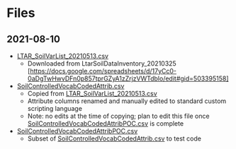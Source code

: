 # Files

## 2021-08-10

* [LTAR_SoilVarList_20210513.csv](LTAR_SoilVarList_20210513.csv)
  * Downloaded from LtarSoilDataInventory_20210325 [https://docs.google.com/spreadsheets/d/17yCc0-0aDgTwHwvDFn0p857tprGZyA1zZrjzVWTdblo/edit#gid=503395158]
* [SoilControlledVocabCodedAttrib.csv](SoilControlledVocabCodedAttrib.csv)
  * Copied from [LTAR_SoilVarList_20210513.csv](LTAR_SoilVarList_20210513.csv)
  * Attribute columns renamed and manually edited to standard custom scripting language
  * Note: no edits at the time of copying; plan to edit this file once [SoilControlledVocabCodedAttribPOC.csv](SoilControlledVocabCodedAttribPOC.csv) is complete
* [SoilControlledVocabCodedAttribPOC.csv](SoilControlledVocabCodedAttribPOC.csv)
  * Subset of [SoilControlledVocabCodedAttrib.csv](SoilControlledVocabCodedAttrib.csv) to test code